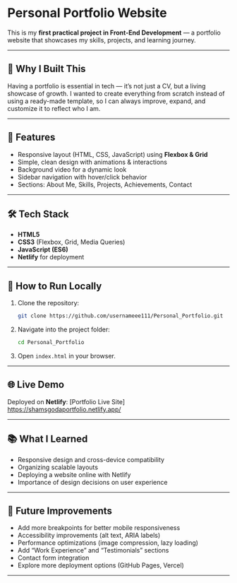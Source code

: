# Personal Portfolio Website

This is my **first practical project in Front-End Development** — a portfolio website that showcases my skills, projects, and learning journey.

---

## 📌 Why I Built This

Having a portfolio is essential in tech — it’s not just a CV, but a living showcase of growth.
I wanted to create everything from scratch instead of using a ready-made template, so I can always improve, expand, and customize it to reflect who I am.

---

## 🚀 Features

* Responsive layout (HTML, CSS, JavaScript) using **Flexbox & Grid**
* Simple, clean design with animations & interactions
* Background video for a dynamic look
* Sidebar navigation with hover/click behavior
* Sections: About Me, Skills, Projects, Achievements, Contact

---

## 🛠️ Tech Stack

* **HTML5**
* **CSS3** (Flexbox, Grid, Media Queries)
* **JavaScript (ES6)**
* **Netlify** for deployment

---

## 🔧 How to Run Locally

1. Clone the repository:

   ```bash
   git clone https://github.com/usernameee111/Personal_Portfolio.git
   ```
2. Navigate into the project folder:

   ```bash
   cd Personal_Portfolio
   ```
3. Open `index.html` in your browser.

---

## 🌐 Live Demo

Deployed on **Netlify**: [Portfolio Live Site] https://shamsgodaportfolio.netlify.app/

---

## 📚 What I Learned

* Responsive design and cross-device compatibility
* Organizing scalable layouts
* Deploying a website online with Netlify
* Importance of design decisions on user experience

---

## 🔮 Future Improvements

* Add more breakpoints for better mobile responsiveness
* Accessibility improvements (alt text, ARIA labels)
* Performance optimizations (image compression, lazy loading)
* Add “Work Experience” and “Testimonials” sections
* Contact form integration
* Explore more deployment options (GitHub Pages, Vercel)

---
